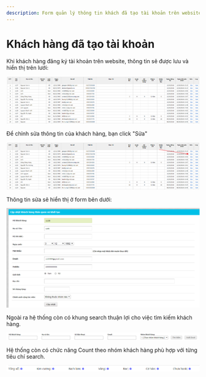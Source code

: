 ```yaml
---
description: Form quản lý thông tin khách đã tạo tài khoản trên website MBay
---
```


# Khách hàng đã tạo tài khoản

Khi khách hàng đăng ký tài khoản trên website, thông tin sẽ được lưu và hiển thị trên lưới:

![H&#xEC;nh 1: Th&#xF4;ng tin kh&#xE1;ch &#x111;&#xE3; t&#x1EA1;o t&#xE0;i kho&#x1EA3;n](../../.gitbook/assets/image%20%2858%29.png)

Để chỉnh sửa thông tin của khách hàng, bạn click "Sửa"

![](../../.gitbook/assets/image%20%2866%29.png)

Thông tin sửa sẽ hiển thị ở form bên dưới:

![H&#xEC;nh 2: C&#x1EAD;p nh&#x1EAD;t th&#xF4;ng tin kh&#xE1;ch &#x111;&#xE3; t&#x1EA1;o t&#xE0;i kho&#x1EA3;n](../../.gitbook/assets/image.png)

Ngoài ra hệ thống còn có khung search thuận lợi cho việc tìm kiếm khách hàng.

![](../../.gitbook/assets/image%20%2816%29.png)

Hệ thống còn có chức năng Count theo nhóm khách hàng phù hợp với từng tiêu chí search.

![](../../.gitbook/assets/image%20%2817%29.png)

